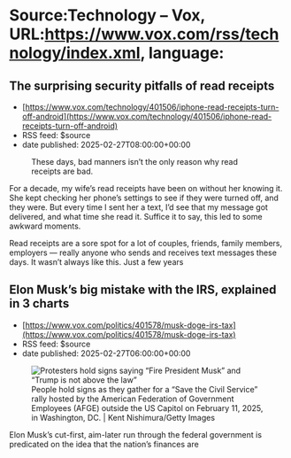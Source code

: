 # Source:Technology – Vox, URL:https://www.vox.com/rss/technology/index.xml, language:

## The surprising security pitfalls of read receipts
 - [https://www.vox.com/technology/401506/iphone-read-receipts-turn-off-android](https://www.vox.com/technology/401506/iphone-read-receipts-turn-off-android)
 - RSS feed: $source
 - date published: 2025-02-27T08:00:00+00:00

<figure>

<img alt="" data-caption="These days, bad manners isn’t the only reason why read receipts are bad." data-portal-copyright="" data-has-syndication-rights="1" src="https://platform.vox.com/wp-content/uploads/sites/2/2025/02/GettyImages-1966391854.jpg?quality=90&#038;strip=all&#038;crop=0,0,100,100" />
	<figcaption>These days, bad manners isn’t the only reason why read receipts are bad.</figcaption>
</figure>
<p class="has-text-align-none">For a decade, my wife’s read receipts have been on without her knowing it. She kept checking her phone’s settings to see if they were turned off, and they were. But every time I sent her a text, I’d see that my message got delivered, and what time she read it. Suffice it to say, this led to some awkward moments.</p>

<p class="has-text-align-none">Read receipts are a sore spot for a lot of couples, friends, family members, employers — really anyone who sends and receives text messages these days. It wasn’t always like this. Just a few years 

## Elon Musk’s big mistake with the IRS, explained in 3 charts
 - [https://www.vox.com/politics/401578/musk-doge-irs-tax](https://www.vox.com/politics/401578/musk-doge-irs-tax)
 - RSS feed: $source
 - date published: 2025-02-27T06:00:00+00:00

<figure>

<img alt="Protesters hold signs saying “Fire President Musk” and “Trump is not above the law”" data-caption="People hold signs as they gather for a “Save the Civil Service” rally hosted by the American Federation of Government Employees (AFGE) outside the US Capitol on February 11, 2025, in Washington, DC. | Kent Nishimura/Getty Images" data-portal-copyright=" Kent Nishimura/Getty Images" data-has-syndication-rights="1" src="https://platform.vox.com/wp-content/uploads/sites/2/2025/02/gettyimages-2198372169.jpg?quality=90&#038;strip=all&#038;crop=0,0,100,100" />
	<figcaption>People hold signs as they gather for a “Save the Civil Service” rally hosted by the American Federation of Government Employees (AFGE) outside the US Capitol on February 11, 2025, in Washington, DC. | Kent Nishimura/Getty Images</figcaption>
</figure>
<p class="has-text-align-none">Elon Musk’s cut-first, aim-later run through the federal government is predicated on the idea that the nation’s finances are

